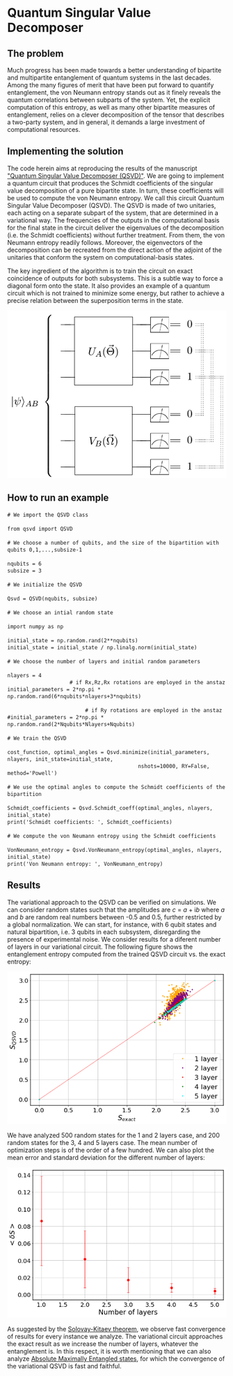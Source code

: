# Quantum Singular Value Decomposer
## The problem
Much progress has been made towards a better understanding of bipartite and multipartite entanglement of quantum systems in the last decades. Among the many figures of merit that have been put forward to quantify entanglement, the von Neumann entropy stands out as it finely reveals the quantum correlations between subparts of the system. Yet, the explicit computation of this entropy, as well as many other bipartite measures of entanglement, relies on a clever decomposition of the tensor that describes a two-party system, and in general, it demands a large investment of computational resources.

## Implementing the solution
The code herein aims at reproducing the results of the manuscript ["Quantum Singular Value Decomposer (QSVD)"](https://journals.aps.org/pra/abstract/10.1103/PhysRevA.101.062310). We are going to implement a quantum circuit that produces the Schmidt coefficients of the singular value decomposition of a pure bipartite state. In turn, these coefficients will be used to compute the von Neumann entropy. We call this circuit Quantum Singular Value Decomposer (QSVD). The QSVD is made of two unitaries, each acting on a separate subpart of the system, that are determined in a variational way. The frequencies of the outputs in the computational basis for the final state in the circuit deliver the eigenvalues of the decomposition (i.e. the Schmidt coefficients) without further treatment. From them, the von Neumann entropy readily follows. Moreover, the eigenvectors of the decomposition can be recreated from the direct action of the adjoint of the unitaries that conform the system on computational-basis states.

The key ingredient of the algorithm is to train the circuit on exact coincidence of outputs for both subsystems. This is a subtle way to force a diagonal form onto the state. It also provides an example of a quantum circuit which is not trained to minimize some energy, but rather to achieve a precise relation between the superposition terms in the state.

<img src="QSVD.png" width="510px">

## How to run an example

    # We import the QSVD class

    from qsvd import QSVD

    # We choose a number of qubits, and the size of the bipartition with qubits 0,1,...,subsize-1
     
    nqubits = 6
    subsize = 3 

    # We initialize the QSVD

    Qsvd = QSVD(nqubits, subsize)

    # We choose an intial random state

    import numpy as np

    initial_state = np.random.rand(2**nqubits)
    initial_state = initial_state / np.linalg.norm(initial_state)

    # We choose the number of layers and initial random parameters

    nlayers = 4
                        # if Rx,Rz,Rx rotations are employed in the anstaz
    initial_parameters = 2*np.pi * np.random.rand(6*nqubits*nlayers+3*nqubits) 

                             # if Ry rotations are employed in the anstaz
    #initial_parameters = 2*np.pi * np.random.rand(2*Nqubits*Nlayers+Nqubits) 

    # We train the QSVD

    cost_function, optimal_angles = Qsvd.minimize(initial_parameters, nlayers, init_state=initial_state,
                                              nshots=10000, RY=False, method='Powell')

    # We use the optimal angles to compute the Schmidt coefficients of the bipartition

    Schmidt_coefficients = Qsvd.Schmidt_coeff(optimal_angles, nlayers, initial_state)
    print('Schmidt coefficients: ', Schmidt_coefficients)

    # We compute the von Neumann entropy using the Schmidt coefficients

    VonNeumann_entropy = Qsvd.VonNeumann_entropy(optimal_angles, nlayers, initial_state)
    print('Von Neumann entropy: ', VonNeumann_entropy)


## Results
The variational approach to the QSVD can be verified on simulations. We can consider random states such that the amplitudes are *c* = *a* + i*b* where *a* and *b* are random real numbers between -0.5 and 0.5, further restricted by a global normalization. We can start, for instance, with 6 qubit states and natural bipartition, i.e. 3 qubits in each subsystem, disregarding the presence of experimental noise. We consider results for a diferent number of layers in our variational circuit. The following figure shows the entanglement entropy computed from the trained QSVD circuit vs. the exact entropy:

<img src="Entropy_6qubits.png" width="510px">

We have analyzed 500 random states for the 1 and 2 layers case, and 200 random states for the 3, 4 and 5 layers case. The mean number of optimization steps is of the order of a few hundred. We can also plot the mean error and standard deviation for the different number of layers:

<img src="error.png" width="510px">

As suggested by the [Solovay-Kitaev theorem](https://arxiv.org/abs/quant-ph/0505030), we observe fast convergence of results for every instance we analyze. The variational circuit approaches the exact result as we increase the number of layers, whatever the entanglement is. In this respect, it is worth mentioning that we can also analyze [Absolute Maximally Entangled states](https://journals.aps.org/pra/abstract/10.1103/PhysRevA.100.022342), for which the convergence of the variational QSVD is fast and faithful.
